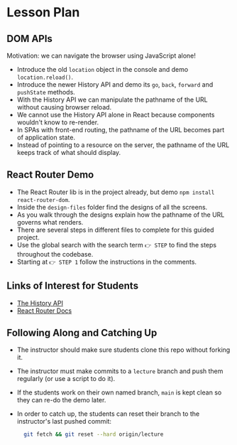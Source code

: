 # Lesson Plan

## DOM APIs

Motivation: we can navigate the browser using JavaScript alone!

* Introduce the old `location` object in the console and demo `location.reload()`.
* Introduce the newer History API and demo its `go`, `back`, `forward` and `pushState` methods.
* With the History API we can manipulate the pathname of the URL without causing browser reload.
* We cannot use the History API alone in React because components wouldn't know to re-render.
* In SPAs with front-end routing, the pathname of the URL becomes part of application state.
* Instead of pointing to a resource on the server, the pathname of the URL keeps track of what should display.

## React Router Demo

* The React Router lib is in the project already, but demo `npm install react-router-dom`.
* Inside the `design-files` folder find the designs of all the screens.
* As you walk through the designs explain how the pathname of the URL governs what renders.
* There are several steps in different files to complete for this guided project.
* Use the global search with the search term `👉 STEP` to find the steps throughout the codebase.
* Starting at `👉 STEP 1` follow the instructions in the comments.

## Links of Interest for Students

* [The History API](https://developer.mozilla.org/en-US/docs/Web/API/History_API)
* [React Router Docs](https://reactrouter.com/web/guides/quick-start)

## Following Along and Catching Up

* The instructor should make sure students clone this repo without forking it.
* The instructor must make commits to a `lecture` branch and push them regularly (or use a script to do it).
* If the students work on their own named branch, `main` is kept clean so they can re-do the demo later.
* In order to catch up, the students can reset their branch to the instructor's last pushed commit:

  ```bash
    git fetch && git reset --hard origin/lecture
  ```
